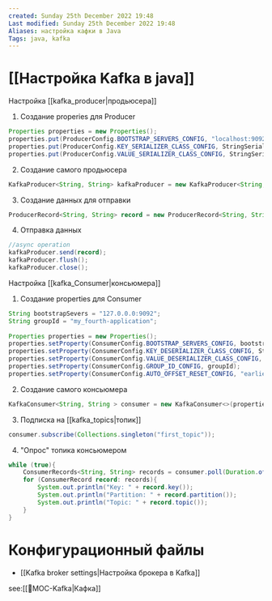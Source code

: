 ```yaml
---
created: Sunday 25th December 2022 19:48
Last modified: Sunday 25th December 2022 19:48
Aliases: настройка кафки в Java
Tags: java, kafka
---
```


# [[Настройка Kafka в java]]

Настройка [[kafka_producer|продьюсера]]
1) Создание properies для Producer
```java
Properties properties = new Properties();  
properties.put(ProducerConfig.BOOTSTRAP_SERVERS_CONFIG, "localhost:9092");  
properties.put(ProducerConfig.KEY_SERIALIZER_CLASS_CONFIG, StringSerializer.class.getName());  
properties.put(ProducerConfig.VALUE_SERIALIZER_CLASS_CONFIG, StringSerializer.class.getName());
```

2) Создание самого продьюсера
```java
KafkaProducer<String, String> kafkaProducer = new KafkaProducer<String, String>(properties);
```

3) Создание данных для отправки
```java
ProducerRecord<String, String> record = new ProducerRecord<String, String>("first_topic", "HELLLLOOOOO!");
```

4) Отправка данных 
```java
//async operation  
kafkaProducer.send(record);  
kafkaProducer.flush();  
kafkaProducer.close();
```

Настройка [[kafka_Consumer|консьюмера]]

1) Создание properties для Consumer

```java
String bootstrapSevers = "127.0.0.0:9092";  
String groupId = "my_fourth-application";  
  
Properties properties = new Properties();  
properties.setProperty(ConsumerConfig.BOOTSTRAP_SERVERS_CONFIG, bootstrapSevers);  
properties.setProperty(ConsumerConfig.KEY_DESERIALIZER_CLASS_CONFIG, StringDeserializer.class.getName());  
properties.setProperty(ConsumerConfig.VALUE_DESERIALIZER_CLASS_CONFIG, StringDeserializer.class.getName());  
properties.setProperty(ConsumerConfig.GROUP_ID_CONFIG, groupId);  
properties.setProperty(ConsumerConfig.AUTO_OFFSET_RESET_CONFIG, "earliest");
```

2) Создание самого консьюмера
```java
KafkaConsumer<String, String > consumer = new KafkaConsumer<>(properties);
```
3) Подписка на [[kafka_topics|топик]]
```java
consumer.subscribe(Collections.singleton("first_topic"));
```
4) "Опрос" топика консьюмером
```java
while (true){  
    ConsumerRecords<String, String> records = consumer.poll(Duration.ofMillis(500));  
    for (ConsumerRecord record: records){  
        System.out.println("Key: " + record.key());  
        System.out.println("Partition: " + record.partition());  
        System.out.println("Topic: " + record.topic());  
    }  
}
```

# Конфигурационный файлы
- [[Kafka broker settings|Настройка брокера в Kafka]]

see:[[📙MOC-Kafka|Кафка]]

